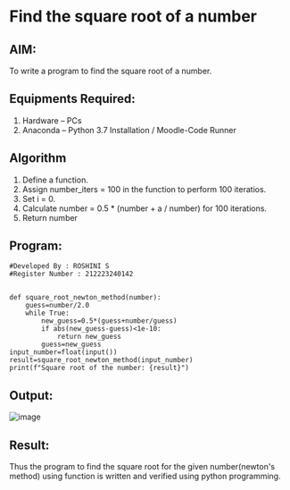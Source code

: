 # Find the square root of a number

## AIM:
To write a program to find the square root of a number.

## Equipments Required:
1. Hardware – PCs
2. Anaconda – Python 3.7 Installation / Moodle-Code Runner

## Algorithm
1. Define a function.
2. Assign number_iters = 100 in the function to perform 100 iteratios.
3. Set i = 0.
4. Calculate  number = 0.5 * (number + a / number) for 100 iterations.
5. Return number

## Program:
```
#Developed By : ROSHINI S
#Register Number : 212223240142


def square_root_newton_method(number):
    guess=number/2.0
    while True:
        new_guess=0.5*(guess+number/guess)
        if abs(new_guess-guess)<1e-10:
            return new_guess
        guess=new_guess
input_number=float(input())
result=square_root_newton_method(input_number)
print(f"Square root of the number: {result}")

```

## Output:

![image](https://github.com/Roshini2201/Square-root-of-a-number/assets/154105318/1f0936a8-9d59-48fa-8061-6e9728d28d7c)


## Result:
Thus the program to find the square root for the given number(newton's method) using function is written and verified using python programming.
